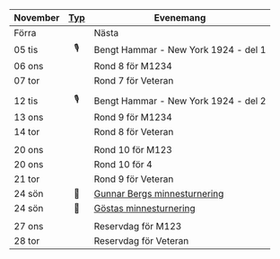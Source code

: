 |November|[Typ](../Typ)|Evenemang|
|-|:-:|-|
|<a onclick="changeMonth('../2024-10')">Förra</a>||<a onclick="changeMonth('../2024-12')">Nästa</a>|
|05 tis|🎙️|Bengt Hammar - New York 1924 - del 1|
|06 ons||Rond 8 för M1234|
|07 tor||Rond 7 för Veteran|
||||
|12 tis|🎙️|Bengt Hammar - New York 1924 - del 2|
|13 ons||Rond 9 för M1234|
|14 tor||Rond 8 för Veteran|
||||
|20 ons||Rond 10 för M123|
|20 ons||Rond 10 för 4|
|21 tor||Rond 9 för Veteran|
|24 sön|📩|[Gunnar Bergs minnesturnering](https://www.seniorschackstockholm.se/htmfiler/Inbjudan_Gunnar_Bergs_Minnesturnering_2024.pdf)|
|24 sön|📩|[Göstas minnesturnering](https://www.seniorschackstockholm.se/htmfiler/Inbjudan_Gostas_minnesturnering_2024.pdf)|
||||
|27 ons||Reservdag för M123|
|28 tor||Reservdag för Veteran|

